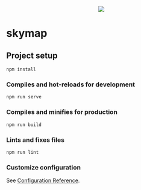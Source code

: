 <p align="center">
<img src="https://drive.google.com/uc?export=download&id=1j23PqCJCcFUf6h25mQnnEyN_k6EwKKtn"/>
</p>

# skymap

## Project setup
```
npm install
```

### Compiles and hot-reloads for development
```
npm run serve
```

### Compiles and minifies for production
```
npm run build
```

### Lints and fixes files
```
npm run lint
```

### Customize configuration
See [Configuration Reference](https://cli.vuejs.org/config/).
